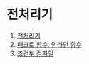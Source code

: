 # 전처리기

  1. [전처리기](https://github.com/Nighthom/Files/tree/main/Study/C/lesson/%EC%A0%84%EC%B2%98%EB%A6%AC%EA%B8%B0/%EC%A0%84%EC%B2%98%EB%A6%AC%EA%B8%B0)
  2. [매크로 함수, 인라인 함수]()
  3. [조건부 컴파일](https://github.com/Nighthom/Files/tree/main/Study/C/lesson/%EC%A0%84%EC%B2%98%EB%A6%AC%EA%B8%B0/%EC%A1%B0%EA%B1%B4%EB%B6%80%20%EC%BB%B4%ED%8C%8C%EC%9D%BC)
